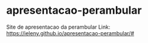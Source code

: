 # apresentacao-perambular
Site de apresentacao da perambular
Link: https://ieleny.github.io/apresentacao-perambular/#
